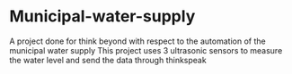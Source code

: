# Municipal-water-supply
A project done for think beyond with respect to the automation of the municipal water supply
This project uses 3 ultrasonic sensors to measure the water level and send the data through thinkspeak
